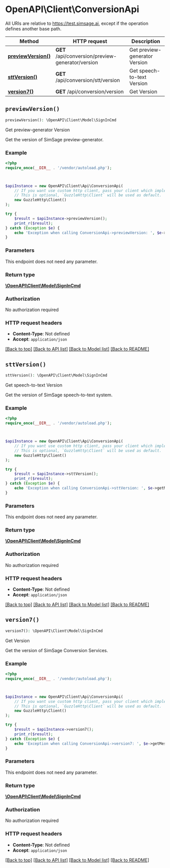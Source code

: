 # OpenAPI\Client\ConversionApi

All URIs are relative to https://test.simsage.ai, except if the operation defines another base path.

| Method | HTTP request | Description |
| ------------- | ------------- | ------------- |
| [**previewVersion()**](ConversionApi.md#previewVersion) | **GET** /api/conversion/preview-generator/version | Get preview-generator Version |
| [**sttVersion()**](ConversionApi.md#sttVersion) | **GET** /api/conversion/stt/version | Get speech-to-text Version |
| [**version7()**](ConversionApi.md#version7) | **GET** /api/conversion/version | Get Version |


## `previewVersion()`

```php
previewVersion(): \OpenAPI\Client\Model\SignInCmd
```

Get preview-generator Version

Get the version of SimSage preview-generator.

### Example

```php
<?php
require_once(__DIR__ . '/vendor/autoload.php');



$apiInstance = new OpenAPI\Client\Api\ConversionApi(
    // If you want use custom http client, pass your client which implements `GuzzleHttp\ClientInterface`.
    // This is optional, `GuzzleHttp\Client` will be used as default.
    new GuzzleHttp\Client()
);

try {
    $result = $apiInstance->previewVersion();
    print_r($result);
} catch (Exception $e) {
    echo 'Exception when calling ConversionApi->previewVersion: ', $e->getMessage(), PHP_EOL;
}
```

### Parameters

This endpoint does not need any parameter.

### Return type

[**\OpenAPI\Client\Model\SignInCmd**](../Model/SignInCmd.md)

### Authorization

No authorization required

### HTTP request headers

- **Content-Type**: Not defined
- **Accept**: `application/json`

[[Back to top]](#) [[Back to API list]](../../README.md#endpoints)
[[Back to Model list]](../../README.md#models)
[[Back to README]](../../README.md)

## `sttVersion()`

```php
sttVersion(): \OpenAPI\Client\Model\SignInCmd
```

Get speech-to-text Version

Get the version of SimSage speech-to-text system.

### Example

```php
<?php
require_once(__DIR__ . '/vendor/autoload.php');



$apiInstance = new OpenAPI\Client\Api\ConversionApi(
    // If you want use custom http client, pass your client which implements `GuzzleHttp\ClientInterface`.
    // This is optional, `GuzzleHttp\Client` will be used as default.
    new GuzzleHttp\Client()
);

try {
    $result = $apiInstance->sttVersion();
    print_r($result);
} catch (Exception $e) {
    echo 'Exception when calling ConversionApi->sttVersion: ', $e->getMessage(), PHP_EOL;
}
```

### Parameters

This endpoint does not need any parameter.

### Return type

[**\OpenAPI\Client\Model\SignInCmd**](../Model/SignInCmd.md)

### Authorization

No authorization required

### HTTP request headers

- **Content-Type**: Not defined
- **Accept**: `application/json`

[[Back to top]](#) [[Back to API list]](../../README.md#endpoints)
[[Back to Model list]](../../README.md#models)
[[Back to README]](../../README.md)

## `version7()`

```php
version7(): \OpenAPI\Client\Model\SignInCmd
```

Get Version

Get the version of SimSage Conversion Services.

### Example

```php
<?php
require_once(__DIR__ . '/vendor/autoload.php');



$apiInstance = new OpenAPI\Client\Api\ConversionApi(
    // If you want use custom http client, pass your client which implements `GuzzleHttp\ClientInterface`.
    // This is optional, `GuzzleHttp\Client` will be used as default.
    new GuzzleHttp\Client()
);

try {
    $result = $apiInstance->version7();
    print_r($result);
} catch (Exception $e) {
    echo 'Exception when calling ConversionApi->version7: ', $e->getMessage(), PHP_EOL;
}
```

### Parameters

This endpoint does not need any parameter.

### Return type

[**\OpenAPI\Client\Model\SignInCmd**](../Model/SignInCmd.md)

### Authorization

No authorization required

### HTTP request headers

- **Content-Type**: Not defined
- **Accept**: `application/json`

[[Back to top]](#) [[Back to API list]](../../README.md#endpoints)
[[Back to Model list]](../../README.md#models)
[[Back to README]](../../README.md)
